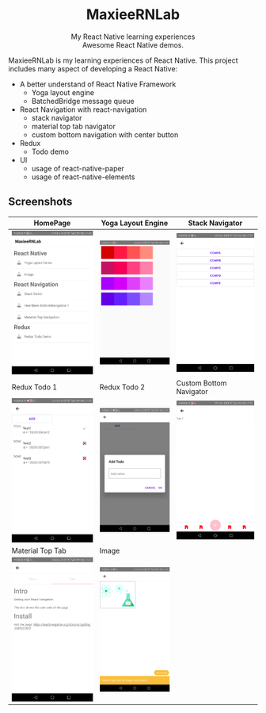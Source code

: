 <h1 align="center">MaxieeRNLab</h1>

<p align="center">
  My React Native learning experiences<br>
  Awesome React Native demos.
</p>

MaxieeRNLab is my learning experiences of React Native. This project includes many aspect of developing a React
 Native:

- A better understand of React Native Framework
  - Yoga layout engine
  - BatchedBridge message queue
- React Navigation with react-navigation
  - stack navigator
  - material top tab navigator
  - custom bottom navigation with center button
- Redux
  - Todo demo
- UI
  - usage of react-native-paper
  - usage of react-native-elements

## Screenshots

|HomePage|Yoga Layout Engine|Stack Navigator|
|--|--|---|
|![](./images/001.png)|![](./images/002.png)|![](./images/003.png)|
|Redux Todo 1|Redux Todo 2|Custom Bottom Navigator|
|![](./images/004.png)|![](./images/005.png)|![](./images/006.png)|
|Material Top Tab|Image||
|![](./images/007.png)|![](./images/008.png)||